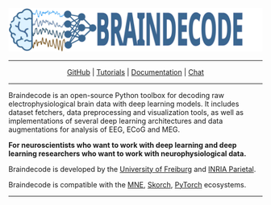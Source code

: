 <p align="center">
<img src="https://raw.githubusercontent.com/braindecode/braindecode/master/docs/_static/braindecode_small.svg" alt="Braindecode logo" />
</p>


----
<p align="center">
  <a href="https://github.com/braindecode/braindecode">GitHub</a> 
  | <a href="https://braindecode.github.io/braindecode/auto_examples/index.html">Tutorials</a>
  | <a href="https://braindecode.org/master/">Documentation</a>
  | <a href="https://gitter.im/braindecodechat/community">Chat</a>
</p>

---

Braindecode is an open-source Python toolbox for decoding raw
electrophysiological brain data with deep learning models. It includes
dataset fetchers, data preprocessing and visualization tools, as well as
implementations of several deep learning architectures and data
augmentations for analysis of EEG, ECoG and MEG.

**For neuroscientists who want to work with deep learning and deep
learning researchers who want to work with neurophysiological data.**

Braindecode is developed by the [University of Freiburg](https://www.ieeg.uni-freiburg.de/) and [INRIA Parietal](https://team.inria.fr/parietal/).

Braindecode is compatible with the [MNE](mne.tools/), [Skorch](skorch.readthedocs.io/), [PyTorch](https://pytorch.org/) ecosystems.

---
